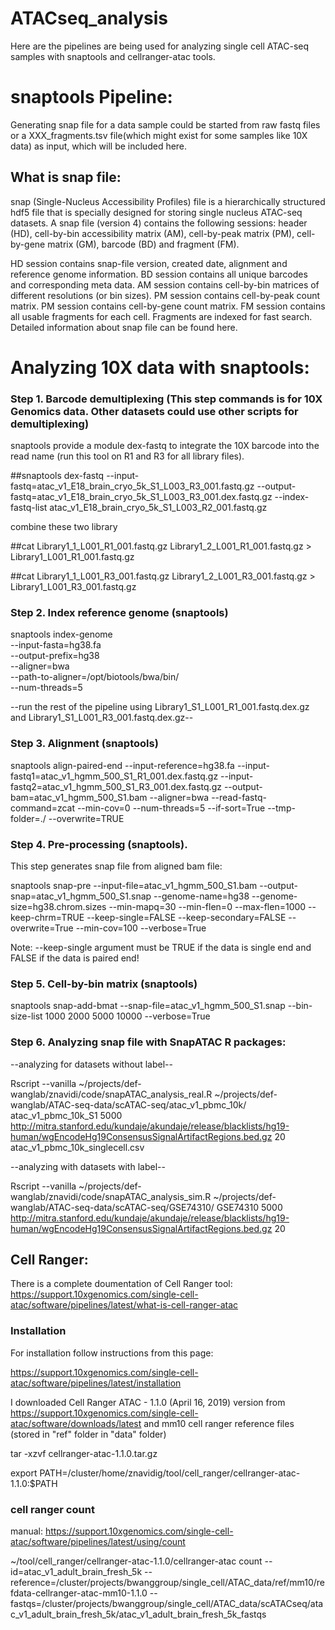 # ATACseq_analysis

Here are the pipelines are being used for analyzing single cell ATAC-seq samples with snaptools and cellranger-atac tools.

# snaptools Pipeline:

Generating snap file for a data sample could be started from raw fastq files or a XXX_fragments.tsv file(which might exist for some samples like 10X data) as input, which will be included here.



## What is snap file:

snap (Single-Nucleus Accessibility Profiles) file is a hierarchically structured hdf5 file that is specially designed for storing single nucleus ATAC-seq datasets. A snap file (version 4) contains the following sessions: header (HD), cell-by-bin accessibility matrix (AM), cell-by-peak matrix (PM), cell-by-gene matrix (GM), barcode (BD) and fragment (FM).

HD session contains snap-file version, created date, alignment and reference genome information.
BD session contains all unique barcodes and corresponding meta data.
AM session contains cell-by-bin matrices of different resolutions (or bin sizes).
PM session contains cell-by-peak count matrix. PM session contains cell-by-gene count matrix.
FM session contains all usable fragments for each cell. Fragments are indexed for fast search. Detailed information about snap file can be found here.

# Analyzing 10X data with snaptools:

### Step 1. Barcode demultiplexing (This step commands is for 10X Genomics data. Other datasets could use other scripts for demultiplexing)
snaptools provide a module dex-fastq to integrate the 10X barcode into the read name (run this tool on R1 and R3 for all library files).

##snaptools dex-fastq --input-fastq=atac_v1_E18_brain_cryo_5k_S1_L003_R3_001.fastq.gz --output-fastq=atac_v1_E18_brain_cryo_5k_S1_L003_R3_001.dex.fastq.gz --index-fastq-list atac_v1_E18_brain_cryo_5k_S1_L003_R2_001.fastq.gz

combine these two library

##cat Library1_1_L001_R1_001.fastq.gz Library1_2_L001_R1_001.fastq.gz > Library1_L001_R1_001.fastq.gz

##cat Library1_1_L001_R3_001.fastq.gz Library1_2_L001_R3_001.fastq.gz > Library1_L001_R3_001.fastq.gz

### Step 2. Index reference genome (snaptools)
snaptools index-genome  \
	--input-fasta=hg38.fa  \
	--output-prefix=hg38  \
	--aligner=bwa  \
	--path-to-aligner=/opt/biotools/bwa/bin/  \
	--num-threads=5

--run the rest of the pipeline using Library1_S1_L001_R1_001.fastq.dex.gz and Library1_S1_L001_R3_001.fastq.dex.gz--


### Step 3. Alignment (snaptools)
snaptools align-paired-end --input-reference=hg38.fa --input-fastq1=atac_v1_hgmm_500_S1_R1_001.dex.fastq.gz --input-fastq2=atac_v1_hgmm_500_S1_R3_001.dex.fastq.gz --output-bam=atac_v1_hgmm_500_S1.bam --aligner=bwa --read-fastq-command=zcat --min-cov=0 --num-threads=5 --if-sort=True --tmp-folder=./ --overwrite=TRUE


### Step 4. Pre-processing (snaptools).
This step generates snap file from aligned bam file:

snaptools snap-pre --input-file=atac_v1_hgmm_500_S1.bam --output-snap=atac_v1_hgmm_500_S1.snap --genome-name=hg38 --genome-size=hg38.chrom.sizes --min-mapq=30 --min-flen=0 --max-flen=1000 --keep-chrm=TRUE --keep-single=FALSE --keep-secondary=FALSE --overwrite=True --min-cov=100 --verbose=True

Note: --keep-single argument must be TRUE if the data is single end and FALSE if the data is paired end!


### Step 5. Cell-by-bin matrix (snaptools)
snaptools snap-add-bmat --snap-file=atac_v1_hgmm_500_S1.snap --bin-size-list 1000 2000 5000 10000 --verbose=True

### Step 6. Analyzing snap file with SnapATAC R packages:
--analyzing for datasets without label--

Rscript --vanilla ~/projects/def-wanglab/znavidi/code/snapATAC_analysis_real.R ~/projects/def-wanglab/ATAC-seq-data/scATAC-seq/atac_v1_pbmc_10k/ atac_v1_pbmc_10k_S1 5000 http://mitra.stanford.edu/kundaje/akundaje/release/blacklists/hg19-human/wgEncodeHg19ConsensusSignalArtifactRegions.bed.gz 20 atac_v1_pbmc_10k_singlecell.csv

--analyzing with datasets with label--

Rscript --vanilla ~/projects/def-wanglab/znavidi/code/snapATAC_analysis_sim.R ~/projects/def-wanglab/ATAC-seq-data/scATAC-seq/GSE74310/ GSE74310 5000 http://mitra.stanford.edu/kundaje/akundaje/release/blacklists/hg19-human/wgEncodeHg19ConsensusSignalArtifactRegions.bed.gz 20



## Cell Ranger:

There is a complete doumentation of Cell Ranger tool: https://support.10xgenomics.com/single-cell-atac/software/pipelines/latest/what-is-cell-ranger-atac

### Installation
For installation follow instructions from this page:

https://support.10xgenomics.com/single-cell-atac/software/pipelines/latest/installation

I downloaded Cell Ranger ATAC - 1.1.0 (April 16, 2019) version from https://support.10xgenomics.com/single-cell-atac/software/downloads/latest and mm10 cell ranger reference files (stored in "ref" folder in "data" folder)

tar -xzvf cellranger-atac-1.1.0.tar.gz

export PATH=/cluster/home/znavidig/tool/cell_ranger/cellranger-atac-1.1.0:$PATH

### cell ranger count

manual: https://support.10xgenomics.com/single-cell-atac/software/pipelines/latest/using/count

~/tool/cell_ranger/cellranger-atac-1.1.0/cellranger-atac count --id=atac_v1_adult_brain_fresh_5k --reference=/cluster/projects/bwanggroup/single_cell/ATAC_data/ref/mm10/refdata-cellranger-atac-mm10-1.1.0 --fastqs=/cluster/projects/bwanggroup/single_cell/ATAC_data/scATACseq/atac_v1_adult_brain_fresh_5k/atac_v1_adult_brain_fresh_5k_fastqs


